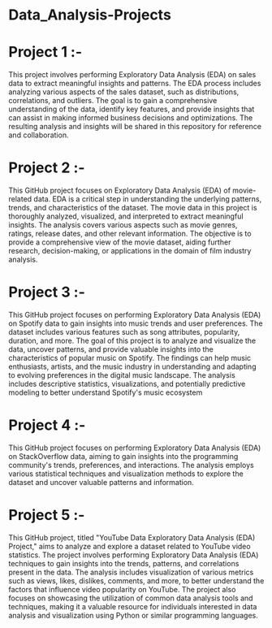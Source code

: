 # Data_Analysis-Projects
# Project 1 :- 
This project involves performing Exploratory Data Analysis (EDA) on sales data to extract meaningful insights and patterns. The EDA process includes analyzing various aspects of the sales dataset, such as distributions, correlations, and outliers. The goal is to gain a comprehensive understanding of the data, identify key features, and provide insights that can assist in making informed business decisions and optimizations. The resulting analysis and insights will be shared in this repository for reference and collaboration.
# Project 2 :-
This GitHub project focuses on Exploratory Data Analysis (EDA) of movie-related data. EDA is a critical step in understanding the underlying patterns, trends, and characteristics of the dataset. The movie data in this project is thoroughly analyzed, visualized, and interpreted to extract meaningful insights. The analysis covers various aspects such as movie genres, ratings, release dates, and other relevant information. The objective is to provide a comprehensive view of the movie dataset, aiding further research, decision-making, or applications in the domain of film industry analysis.
# Project 3 :-
This GitHub project focuses on performing Exploratory Data Analysis (EDA) on Spotify data to gain insights into music trends and user preferences. The dataset includes various features such as song attributes, popularity, duration, and more. The goal of this project is to analyze and visualize the data, uncover patterns, and provide valuable insights into the characteristics of popular music on Spotify. The findings can help music enthusiasts, artists, and the music industry in understanding and adapting to evolving preferences in the digital music landscape. The analysis includes descriptive statistics, visualizations, and potentially predictive modeling to better understand Spotify's music ecosystem

# Project 4 :- 
This GitHub project focuses on performing Exploratory Data Analysis (EDA) on StackOverflow data, aiming to gain insights into the programming community's trends, preferences, and interactions. The analysis employs various statistical techniques and visualization methods to explore the dataset and uncover valuable patterns and information.
# Project 5 :-
This GitHub project, titled "YouTube Data Exploratory Data Analysis (EDA) Project," aims to analyze and explore a dataset related to YouTube video statistics. The project involves performing Exploratory Data Analysis (EDA) techniques to gain insights into the trends, patterns, and correlations present in the data. The analysis includes visualization of various metrics such as views, likes, dislikes, comments, and more, to better understand the factors that influence video popularity on YouTube. The project also focuses on showcasing the utilization of common data analysis tools and techniques, making it a valuable resource for individuals interested in data analysis and visualization using Python or similar programming languages.

